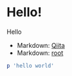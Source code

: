 # Hello!

Hello

- Markdown: [Qiita](http://qiita.com "Qiita")
- Markdown: [root](/)

```ruby
p 'hello world'
```
